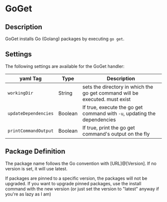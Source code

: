 # GoGet

## Description

GoGet installs Go (Golang) packages by executing `go get`.

## Settings

The following settings are available for the GoGet handler:

| yaml Tag | Type | Description |
|----------|------|-------------|
| `workingDir` | String | sets the directory in which the go get command will be executed. must exist |
| `updateDependencies` | Boolean | If true, execute the go get command with `-u`, updating the dependencies |
| `printCommandOutput` | Boolean | If true, print the go get command's output on the fly |

## Package Definition

The package name follows the Go convention with [URL]@[Version]. If no version
is set, it will use latest.

If packages are pinned to a specific version, the packages will not be upgraded.
If you want to upgrade pinned packages, use the install command with the new
version (or just set the version to "latest" anyway if you're as lazy as I am)
